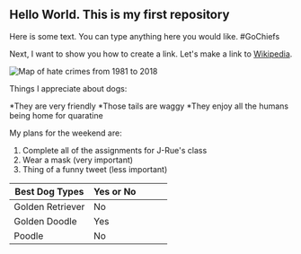 ## Hello World. This is my first repository

Here is some text. You can type anything here you would like. #GoChiefs

Next, I want to show you how to create a link. Let's make a link to [Wikipedia](https://wikipedia.org/).

![Map of hate crimes from 1981 to 2018](https://docs.google.com/spreadsheets/d/e/2PACX-1vSHAaa8s4BPxxgZDnNmOUbdLqPeRo5o59kHkSH0SEmUSXdohRkaj-BNptQlIa7FMHwKHyO12j7F0j7k/pubchart?oid=768859422&format=image)


Things I appreciate about dogs:

*They are very friendly
*Those tails are waggy
*They enjoy all the humans being home for quaratine

My plans for the weekend are:

1. Complete all of the assignments for J-Rue's class
2. Wear a mask (very important)
3. Thing of a funny tweet (less important)

|  Best Dog Types |  Yes or No |   |   |   |
|---|---|---|---|---|
|  Golden Retriever |  No |   |   |   |
| Golden Doodle  | Yes  |   |   |   |
| Poodle  |  No |   |   |   |
